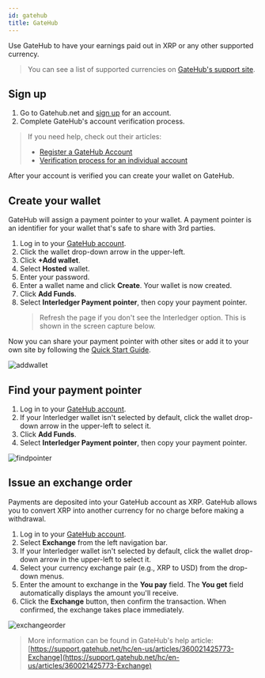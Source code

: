```yaml
---
id: gatehub
title: GateHub
---
```


Use GateHub to have your earnings paid out in XRP or any other supported
currency.

> You can see a list of supported currencies on [GateHub's support site](https://support.gatehub.net/hc/en-us/articles/360021426493-Supported-currencies).

## Sign up

1. Go to Gatehub.net and [sign up](https://signin.gatehub.net/signup) for an account.
2. Complete GateHub's account verification process.

> If you need help, check out their articles:
>
> - [Register a GateHub Account](https://support.gatehub.net/hc/en-us/articles/360021318533-Register-a-GateHub-Account)
> - [Verification process for an individual account](https://support.gatehub.net/hc/en-us/articles/360021131054-Verification-process-for-an-individual-account)

After your account is verified you can create your wallet on GateHub.

## Create your wallet

GateHub will assign a payment pointer to your wallet. A payment pointer is an identifier for your wallet that's safe to share with 3rd parties.

1. Log in to your [GateHub account](https://signin.gatehub.net).
2. Click the wallet drop-down arrow in the upper-left.
3. Click **+Add wallet**.
4. Select **Hosted** wallet.
5. Enter your password.
6. Enter a wallet name and click **Create**. Your wallet is now created.
7. Click **Add Funds**.
8. Select **Interledger Payment pointer**, then copy your payment pointer.
   > Refresh the page if you don't see the Interledger option. This is shown in the screen capture below.

Now you can share your payment pointer with other sites or add it to your own site by following the [Quick Start Guide](/docs/web-monetization-api).

![addwallet](/img/gatehub-addwallet.gif)

## Find your payment pointer

1. Log in to your [GateHub account](https://signin.gatehub.net).
2. If your Interledger wallet isn't selected by default, click the wallet drop-down arrow in the upper-left to select it.
3. Click **Add Funds**.
4. Select **Interledger Payment pointer**, then copy your payment pointer.

![findpointer](/img/gatehub-findpointer.gif)

## Issue an exchange order

Payments are deposited into your GateHub account as XRP. GateHub allows you to
convert XRP into another currency for no charge before making a withdrawal.

1. Log in to your [GateHub account](https://signin.gatehub.net).
2. Select **Exchange** from the left navigation bar.
3. If your Interledger wallet isn't selected by default, click the wallet drop-down arrow in the upper-left to select it.
4. Select your currency exchange pair \(e.g., XRP to USD\) from the drop-down menus.
5. Enter the amount to exchange in the **You pay** field. The **You get** field
   automatically displays the amount you'll receive.
6. Click the **Exchange** button, then confirm the transaction. When confirmed,
   the exchange takes place immediately.

![exchangeorder](/img/gatehub-exchangeorder.png)

> More information can be found in GateHub's help article: [https://support.gatehub.net/hc/en-us/articles/360021425773-Exchange](https://support.gatehub.net/hc/en-us/articles/360021425773-Exchange)
